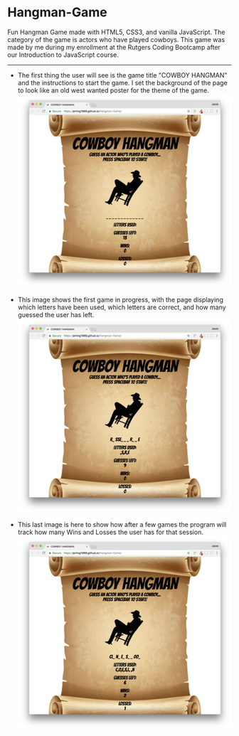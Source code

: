 # Hangman-Game
Fun Hangman Game made with HTML5, CSS3, and vanilla JavaScript. The category of the game is actors who have played cowboys. This game was made by me during my enrollment at the Rutgers Coding Bootcamp after our Introduction to JavaScript course.

---

- The first thing the user will see is the game title "COWBOY HANGMAN" and the instructions to start the game. I set the background of the page to look like an old west wanted poster for the theme of the game.
![FIRST](assets/images/read_me/1-first.png)

- This image shows the first game in progress, with the page displaying which letters have been used, which letters are correct, and how many guessed the user has left.
![SECOND](assets/images/read_me/2-second.png)

- This last image is here to show how after a few games the program will track how many Wins and Losses the user has for that session.
![THIRD](assets/images/read_me/3-third.png)
